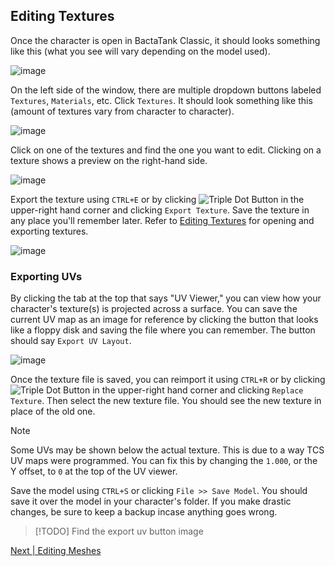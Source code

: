 ## Editing Textures
Once the character is open in BactaTank Classic, it should looks something like this (what you see will vary depending on the model used).

![image](https://github.com/user-attachments/assets/b213e9b5-9b60-4564-bf67-db0c615b0bd8)

On the left side of the window, there are multiple dropdown buttons labeled `Textures`, `Materials`, etc. Click `Textures`. It should look something like this (amount of textures vary from character to character).

![image](https://github.com/user-attachments/assets/aa3d2088-3a1b-4243-ae95-802953a3603e)

Click on one of the textures and find the one you want to edit. Clicking on a texture shows a preview on the right-hand side.

![image](https://github.com/user-attachments/assets/ff037065-1431-4522-976e-79df9816b893)

Export the texture using `CTRL+E` or by clicking ![Triple Dot Button](https://i.imgur.com/xhwAmwR.png) in the upper-right hand corner and clicking `Export Texture`. Save the texture in any place you'll remember later. Refer to [Editing Textures](../../editing/textures.md) for opening and exporting textures.

![image](https://github.com/user-attachments/assets/dc3fcf59-b58d-422c-857f-a19acf50c41e)

### Exporting UVs
By clicking the tab at the top that says "UV Viewer," you can view how your character's texture(s) is projected across a surface. You can save the current UV map as an image for reference by clicking the button that looks like a floppy disk and saving the file where you can remember. The button should say `Export UV Layout`.

![image](https://github.com/user-attachments/assets/6ebb0d16-b059-44f6-9e3f-ef3451f2dac1)

Once the texture file is saved, you can reimport it using `CTRL+R` or by clicking ![Triple Dot Button](https://i.imgur.com/xhwAmwR.png) in the upper-right hand corner and clicking `Replace Texture`. Then select the new texture file. You should see the new texture in place of the old one.

> [!NOTE]
> Some UVs may be shown below the actual texture. This is due to a way TCS UV maps were programmed. You can fix this by changing the `1.000`, or the Y offset, to `0` at the top of the UV viewer.

Save the model using `CTRL+S` or clicking `File >> Save Model`. You should save it over the model in your character's folder. If you make drastic changes, be sure to keep a backup incase anything goes wrong.

> [!TODO]
> Find the export uv button image

[Next | Editing Meshes](editing-meshes.md)
